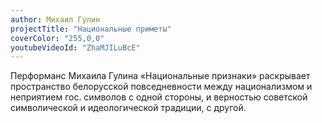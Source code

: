 ```yaml
---
author: Михаил Гулин
projectTitle: "Национальные приметы"
coverColor: "255,0,0"
youtubeVideoId: "ZhaMJILuBcE"
---
```

Перформанс Михаила Гулина «Национальные признаки» раскрывает пространство белорусской повседневности между национализмом и неприятием гос. символов с одной стороны, и верностью советской символической и идеологической традиции, с другой.